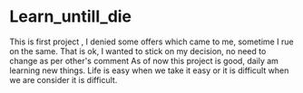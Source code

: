 # Learn_untill_die
This is first project , I denied some offers which came to me, sometime I rue on the same. That is ok, I wanted to stick on my decision, no need to change as per other's comment
As of now this project is good, daily am learning new things.
Life is easy when we take it easy or it is difficult when we are consider it is difficult.
